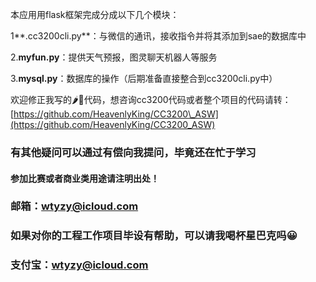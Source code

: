 本应用用flask框架完成分成以下几个模块：

1**.cc3200cli.py**：与微信的通讯，接收指令并将其添加到sae的数据库中

2.**myfun.py**：提供天气预报，图灵聊天机器人等服务

3.**mysql.py**：数据库的操作（后期准备直接整合到cc3200cli.py中）

欢迎修正我写的🌶️🐔代码，想咨询cc3200代码或者整个项目的代码请转：[https://github.com/HeavenlyKing/CC3200\_ASW](https://github.com/HeavenlyKing/CC3200_ASW)

### **有其他疑问可以通过有偿向我提问，毕竟还在忙于学习**
#### **参加比赛或者商业类用途请注明出处！**
### **邮箱：wtyzy@icloud.com**

### **如果对你的工程工作项目毕设有帮助，可以请我喝杯星巴克吗😀**
### 支付宝：wtyzy@icloud.com
